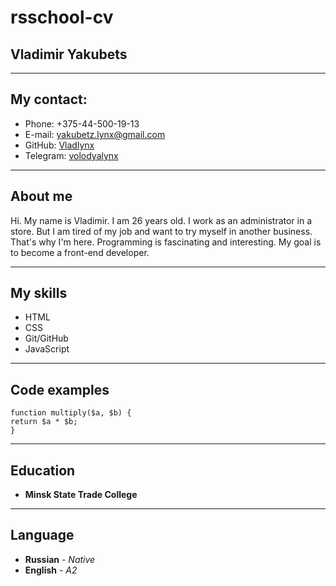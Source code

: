 # rsschool-cv

## Vladimir Yakubets
***********************
## My contact:
+ Phone: +375-44-500-19-13
+ E-mail: yakubetz.lynx@gmail.com
+ GitHub: [Vladlynx](https://github.com/Vladlynx)
+ Telegram: [volodyalynx](https://t.me/volodyalynx)
*****************
## About me
Hi. My name is Vladimir. I am 26 years old. I work as an administrator in a store. But I am tired of my job and want to try myself in another business. That's why I'm here. Programming is fascinating and interesting. My goal is to become a front-end developer.
*******************
## My skills
- HTML
- CSS
- Git/GitHub
- JavaScript
************
## Code examples

```
function multiply($a, $b) {
return $a * $b;
}
```
***
## Education
- **Minsk State Trade College**
***
## Language
- **Russian** - *Native*
- **English** - *A2*